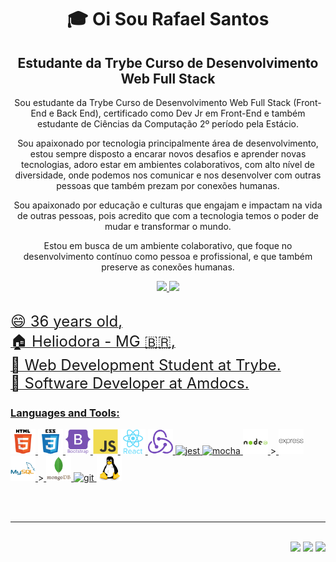 <div style="text-align: center">
  <h1>🎓 Oi Sou Rafael Santos</h1>
  <h2>Estudante da Trybe Curso de Desenvolvimento Web Full Stack</h2>
  <p>Sou estudante da Trybe Curso de Desenvolvimento Web Full Stack (Front-End e Back End), certificado como Dev Jr em Front-End e também estudante de Ciências da Computação 2º período pela Estácio.</p>
<p>Sou apaixonado por tecnologia principalmente área de desenvolvimento, estou sempre disposto a encarar novos desafios e aprender novas tecnologias, adoro estar em ambientes colaborativos, com alto nível de diversidade, onde podemos nos comunicar e nos desenvolver com outras pessoas que também prezam por conexões humanas.</p>
<p>Sou apaixonado por educação e culturas que engajam e impactam na vida de outras pessoas, pois acredito que com a tecnologia temos o poder de mudar e transformar o mundo.</p>
<p>Estou em busca de um ambiente colaborativo, que foque no desenvolvimento contínuo como pessoa e profissional, e que também preserve as conexões humanas.</p>
</div>
<div align="center">
  <a href="https://github.com/rafaelsantosmg">
  <img height="180em" src="https://github-readme-stats.vercel.app/api?username=rafaelsantosmg&show_icons=true&theme=dracula&include_all_commits=true&count_private=true"/>
  <img height="180em" src="https://github-readme-stats.vercel.app/api/top-langs/?username=rafaelsantosmg&layout=compact&langs_count=7&theme=dracula"/>
</div>
<div style="display: inline_block"><br>
  <p>
  <span><font size="5"> 😄 36 years old,</font></span>
  <br>
  <span><font size="5">🏠 Heliodora - MG 🇧🇷,</font></span>
  <br>
  <span><font size="5">📓 Web Development Student at Trybe.</font></span>
  <br>
  <span><font size="5">🏢 Software Developer at Amdocs.</font></span>
  <br>
</p>
<h3 align="left">Languages and Tools:</h3>
<p align="left">
<a href="https://www.w3.org/html/" target="_blank"> <img src="https://raw.githubusercontent.com/devicons/devicon/master/icons/html5/html5-original-wordmark.svg" alt="html5" width="40" height="40"/> </a>
<a href="https://www.w3schools.com/css/" target="_blank"> <img src="https://raw.githubusercontent.com/devicons/devicon/master/icons/css3/css3-original-wordmark.svg" alt="css3" width="40" height="40"/> </a>
<a href="https://getbootstrap.com" target="_blank"> <img src="https://raw.githubusercontent.com/devicons/devicon/master/icons/bootstrap/bootstrap-plain-wordmark.svg" alt="bootstrap" width="40" height="40"/> </a>
<a href="https://developer.mozilla.org/en-US/docs/Web/JavaScript" target="_blank"> <img src="https://raw.githubusercontent.com/devicons/devicon/master/icons/javascript/javascript-original.svg" alt="javascript" width="40" height="40"/> </a>
<a href="https://reactjs.org/" target="_blank"> <img src="https://raw.githubusercontent.com/devicons/devicon/master/icons/react/react-original-wordmark.svg" alt="react" width="40" height="40"/> </a>
<a href="https://redux.js.org" target="_blank"> <img src="https://raw.githubusercontent.com/devicons/devicon/master/icons/redux/redux-original.svg" alt="redux" width="40" height="40"/> </a>
<a href="https://jestjs.io" target="_blank"> <img src="https://www.vectorlogo.zone/logos/jestjsio/jestjsio-icon.svg" alt="jest" width="40" height="40"/> </a>
<a href="https://mochajs.org" target="_blank"> <img src="https://www.vectorlogo.zone/logos/mochajs/mochajs-icon.svg" alt="mocha" width="40" height="40"/> </a>
<a href="https://nodejs.org" target="_blank"> <img src="https://raw.githubusercontent.com/devicons/devicon/master/icons/nodejs/nodejs-original-wordmark.svg" alt="nodejs" width="40" height="40"/> </a>
><a href="https://expressjs.com" target="_blank"> <img src="https://raw.githubusercontent.com/devicons/devicon/master/icons/express/express-original-wordmark.svg" alt="express" width="40" height="40"/> </a>
<a href="https://www.mysql.com/" target="_blank"> <img src="https://raw.githubusercontent.com/devicons/devicon/master/icons/mysql/mysql-original-wordmark.svg" alt="mysql" width="40" height="40"/> </a>
><a href="https://www.mongodb.com/" target="_blank"> <img src="https://raw.githubusercontent.com/devicons/devicon/master/icons/mongodb/mongodb-original-wordmark.svg" alt="mongodb" width="40" height="40"/> </a>
<a href="https://git-scm.com/" target="_blank"> <img src="https://www.vectorlogo.zone/logos/git-scm/git-scm-icon.svg" alt="git" width="40" height="40"/> </a>
<a href="https://www.linux.org/" target="_blank"> <img src="https://raw.githubusercontent.com/devicons/devicon/master/icons/linux/linux-original.svg" alt="linux" width="40" height="40"/> </a>
</div>
<br/><br/>
<hr>
<br/>
<div align="right">
  <a href="https://www.linkedin.com/in/rafaelsantosmg" target="_blank"><img src="https://img.shields.io/badge/-LinkedIn-%230077B5?style=for-the-badge&logo=linkedin&logoColor=white" target="_blank"></a>
  <a href="https://instagram.com/rafaelsantosdev" target="_blank"><img src="https://img.shields.io/badge/-Instagram-%23E4405F?style=for-the-badge&logo=instagram&logoColor=white" target="_blank"></a>
  <a href = "mailto:rafaelalonsobarbosa@gmail.com"><img src="https://img.shields.io/badge/-Gmail-%23333?style=for-the-badge&logo=gmail&logoColor=white" target="_blank"></a>
</div>

